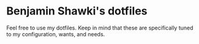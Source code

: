 #  Benjamin Shawki's dotfiles
Feel free to use my dotfiles. Keep in mind that these are specifically tuned to my configuration, wants, and needs.
